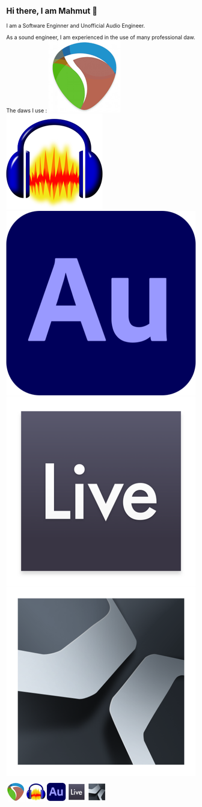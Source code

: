 ## Hi there, I am Mahmut 👋

<!--

<a href="https://www.reaper.fm/"><img src="https://www.svgrepo.com/show/510444/logo-reaper.svg"></a>
-->
I am a Software Enginner and Unofficial Audio Engineer.


As a sound engineer, I am experienced in the use of many professional daw.
The daws I use :
<a href="https://www.reaper.fm/"><img src="daw_icons/reaper-logo.png"></a>
<a href="https://www.reaper.fm/"><img src="daw_icons/Audacity_Logo.svg"></a>
<a href="https://www.reaper.fm/"><img src="daw_icons/Adobe_Audition_CC_icon_(2020).svg"></a>
<a href="https://www.reaper.fm/"><img src="daw_icons/ableton.png"></a>
<a href="https://www.reaper.fm/"><img src="daw_icons/studio_one.png"></a>

<!DOCTYPE html>
<html lang="en">
<head>
    <meta charset="UTF-8">
    <meta name="viewport" content="width=device-width, initial-scale=1.0">
    <title>DAW Icons</title>
    <style>
        .icon {
            width: 50px; /* Genişlik: 50 piksel */
            height: 50px; /* Yükseklik: 50 piksel */
            object-fit: contain; /* İkonların orantılı bir şekilde ölçeklenmesini sağlar */
        }
    </style>
</head>
<body>
    <a href="https://www.reaper.fm/"><img class="icon" src="daw_icons/reaper-logo.png" alt="Reaper Logo"></a>
    <a href="https://www.reaper.fm/"><img class="icon" src="daw_icons/Audacity_Logo.svg" alt="Audacity Logo"></a>
    <a href="https://www.reaper.fm/"><img class="icon" src="daw_icons/Adobe_Audition_CC_icon_(2020).svg" alt="Adobe Audition Logo"></a>
    <a href="https://www.reaper.fm/"><img class="icon" src="daw_icons/ableton.png" alt="Ableton Logo"></a>
    <a href="https://www.reaper.fm/"><img class="icon" src="daw_icons/studio_one.png" alt="Studio One Logo"></a>
</body>
</html>

